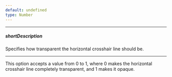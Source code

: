 ```yaml
---
default: undefined
type: Number
---
```

---
##### shortDescription
Specifies how transparent the horizontal crosshair line should be.

---
This option accepts a value from 0 to 1, where 0 makes the horizontal crosshair line completely transparent, and 1 makes it opaque.
